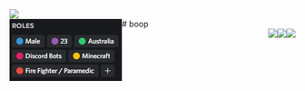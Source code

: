 <a href="#">
  <img src="https://lanyard.cnrad.dev/api/324504908013240330?hideBadges=true"  align="left"/>
</a>
<br>
# boop
<a href="#">
  <img src="https://raw.githubusercontent.com/BoredManCodes/BoredManCodes/main/roles.png"  align="left"/>
</a>
<br>
<a href="#">
  <img src="https://stats-boredmancodes.vercel.app/api?username=BoredManCodes&hide=stars&show_icons=true&count_private=true"  align="right"/>
</a>
<a href="#">
  <img src="https://stats-boredmancodes.vercel.app/api/wakatime?username=BoredManCodes"  align="right"/>
</a>
<a href="#">
  <img src="https://stats-boredmancodes.vercel.app/api/top-langs/?username=BoredManCodes&langs_count=3"  align="right"/>
</a>
